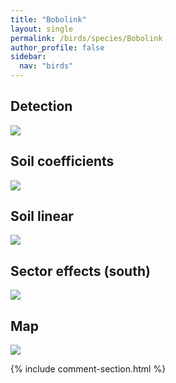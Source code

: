```yaml
---
title: "Bobolink"
layout: single
permalink: /birds/species/Bobolink
author_profile: false
sidebar:
  nav: "birds"
---
```


<h2>Detection</h2>

<img src="https://beallen.github.io/DevelopmentWebsite/assets/images/birds/Bobolink/det.jpg">

<h2>Soil coefficients</h2>

<img src="https://beallen.github.io/DevelopmentWebsite/assets/images/birds/Bobolink/soilhf.jpg">

<h2>Soil linear</h2>

<img src="https://beallen.github.io/DevelopmentWebsite/assets/images/birds/Bobolink/lin-south.jpg">

<h2>Sector effects (south)</h2>

<img src="https://beallen.github.io/DevelopmentWebsite/assets/images/birds/Bobolink/sector-south.jpg">

<h2>Map</h2>

<img src="https://beallen.github.io/DevelopmentWebsite/assets/images/birds/Bobolink/map.jpg">

{% include comment-section.html %}
